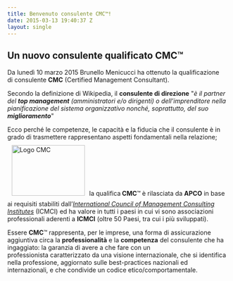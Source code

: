 ```yaml
---
title: Benvenuto consulente CMC™!
date: 2015-03-13 19:40:37 Z
layout: single
---
```


<h2>Un nuovo consulente qualificato <strong>CMC</strong>™</h2>
Da lunedì 10 marzo 2015 Brunello Menicucci ha ottenuto la qualificazione di consulente <strong>CMC</strong> (Certified Management Consultant).

Secondo la definizione di Wikipedia, il <strong>consulente di direzione</strong> "<em>è il partner del <strong>top management</strong> (amministratori e/o dirigenti) o dell’imprenditore nella pianificazione del sistema organizzativo nonché, soprattutto, del suo <strong>miglioramento</strong></em>"<!--more-->

Ecco perché le competenze, le capacità e la fiducia che il consulente è in grado di trasmettere rappresentano aspetti fondamentali nella relazione; <img class="alignleft" style="padding: 10px;" src="https://dl.dropboxusercontent.com/u/312263/%7EImages/cmclogo-gld.gif" alt="Logo CMC" width="166" height="115" />la qualifica<strong> CMC</strong>™<strong> </strong>è rilasciata da <strong>APCO</strong> in base ai requisiti stabiliti dall’<em><a title="ICMCI" href="http://www.icmci.org/" target="_blank">International Council of Management Consulting Institutes</a></em> (ICMCI) ed ha valore in tutti i paesi in cui vi sono associazioni professionali aderenti a <strong>ICMCI</strong> (oltre 50 Paesi, tra cui i più sviluppati).

Essere <strong>CMC</strong>™<strong> </strong>rappresenta, per le imprese, una forma di assicurazione aggiuntiva circa la <strong>professionalità</strong> e la <strong>competenza</strong> del consulente che ha ingaggiato: la garanzia di avere a che fare con un professionista caratterizzato da una visione internazionale, che si identifica nella professione, aggiornato sulle best-practices nazionali ed internazionali, e che condivide un codice etico/comportamentale.